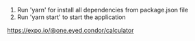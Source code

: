 1. Run 'yarn' for install all dependencies from package.json file
2. Run 'yarn start' to start the application

https://expo.io/@one.eyed.condor/calculator